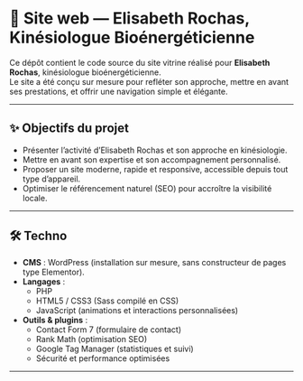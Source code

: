 # 🌿 Site web — Elisabeth Rochas, Kinésiologue Bioénergéticienne

Ce dépôt contient le code source du site vitrine réalisé pour **Elisabeth Rochas**, kinésiologue bioénergéticienne.  
Le site a été conçu sur mesure pour refléter son approche, mettre en avant ses prestations, et offrir une navigation simple et élégante.

---

## ✨ Objectifs du projet
- Présenter l’activité d’Elisabeth Rochas et son approche en kinésiologie.
- Mettre en avant son expertise et son accompagnement personnalisé.
- Proposer un site moderne, rapide et responsive, accessible depuis tout type d’appareil.
- Optimiser le référencement naturel (SEO) pour accroître la visibilité locale.

---

## 🛠️ Techno
- **CMS** : WordPress (installation sur mesure, sans constructeur de pages type Elementor).
- **Langages** :  
  - PHP  
  - HTML5 / CSS3 (Sass compilé en CSS)  
  - JavaScript (animations et interactions personnalisées)
- **Outils & plugins** :
  - Contact Form 7 (formulaire de contact)  
  - Rank Math (optimisation SEO)  
  - Google Tag Manager (statistiques et suivi)  
  - Sécurité et performance optimisées  

---
